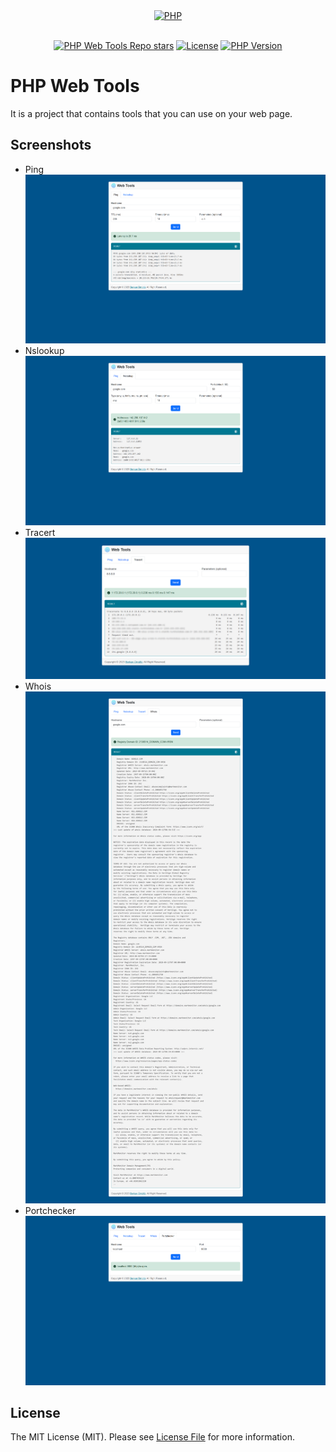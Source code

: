 <div align="center" dir="auto">
    <a href="https://php.net">
        <img alt="PHP" src="https://www.php.net/images/logos/new-php-logo.svg" width="150">
    </a>
</div>
<br>
<p align="center">
<a href="https://github.com/berkanumutlu/php-web-tools/stargazers" rel="nofollow"><img src="https://img.shields.io/github/stars/berkanumutlu/php-web-tools?style=flat&logo=github" alt="PHP Web Tools Repo stars"></a>
<a href="https://github.com/berkanumutlu/php-web-tools/blob/master/LICENSE" target="_blank" rel="nofollow"><img src="https://img.shields.io/github/license/berkanumutlu/laravel-example-app" alt="License"></a>
<a href="https://www.php.net/releases/5_6_0.php" target="_blank" rel="nofollow"><img src="https://img.shields.io/badge/PHP->=v5.6-777BB4?logo=php&logoColor=white&labelColor=777BB4" alt="PHP Version"></a>
</p>

# PHP Web Tools

It is a project that contains tools that you can use on your web page.

## Screenshots

- Ping
![screenshot01-ping-form](screenshots/ping.png)
- Nslookup
![screenshot02-nslookup-form](screenshots/nslookup.png)
- Tracert
![screenshot03-tracert-form](screenshots/tracert.png)
- Whois
![screenshot04-whois-form](screenshots/whois.png)
- Portchecker
![screenshot05-portchecker-form](screenshots/portchecker.png)

## License

The MIT License (MIT). Please see [License File](LICENSE) for more information.